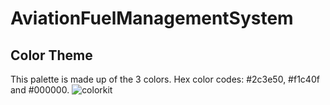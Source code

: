 # AviationFuelManagementSystem

## Color Theme
This palette is made up of the 3 colors. Hex color codes:  #2c3e50,  #f1c40f and  #000000.
![colorkit](https://user-images.githubusercontent.com/45793006/192343378-6b8cfac1-92d2-4bc5-8401-8b476f473963.png)

